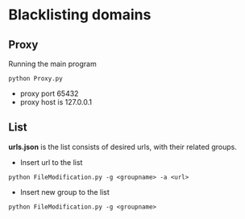 # Blacklisting domains

## Proxy 
Running the main program

```python Proxy.py```

- proxy port  65432
- proxy host is 127.0.0.1


## List 
**urls.json** is the list consists of desired urls, with their related groups.
- Insert url to the list

```python FileModification.py -g <groupname> -a <url>```

- Insert new group to the list

```python FileModification.py -g <groupname>```

